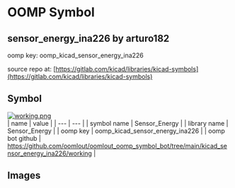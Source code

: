 # OOMP Symbol  
## sensor_energy_ina226  by arturo182  
  
oomp key: oomp_kicad_sensor_energy_ina226  
  
source repo at: [https://gitlab.com/kicad/libraries/kicad-symbols](https://gitlab.com/kicad/libraries/kicad-symbols)  
## Symbol  
  
[![working.png](working_600.png)](working.png)  
| name | value | 
| --- | --- | 
| symbol name | Sensor_Energy | 
| library name | Sensor_Energy | 
| oomp key | oomp_kicad_sensor_energy_ina226 | 
| oomp bot github | https://github.com/oomlout/oomlout_oomp_symbol_bot/tree/main/kicad_sensor_energy_ina226/working | 
## Images  
